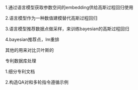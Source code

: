 1.通过语言模型获取参数空间的embedding供给高斯过程回归使用 

2.语言模型作为一种数值建模替代高斯过程回归

3.语言模型推荐数据点做采样，来训练bayesian的高斯过程回归 

4.bayesian推荐点，lm重排 





其他的用来对比贝叶斯的

专利数据库处理



1.细分专利文档

2.构造QA对和多轮指令遵循示例

